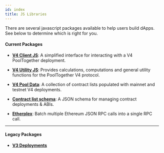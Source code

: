 ```yaml
---
id: index
title: JS Libraries
---
```


There are several javascript packages available to help users build dApps. See below to determine which is right for you.

#### Current Packages

- [**V4 Client JS**](./v4-client-js/): A simplified interface for interacting with a V4 PoolTogether deployment.

- [**V4 Utility JS**](./v4-utils-js/): Provides calculations, computations and general utility functions for the PoolTogether V4 protocol.

- [**V4 Pool Data**](https://www.npmjs.com/package/@pooltogether/v4-pool-data): A collection of contract lists populated with mainnet and testnet V4 deployments.

- [**Contract list schema**](https://www.npmjs.com/package/@pooltogether/contract-list-schema): A JSON schema for managing contract deployments & ABIs.

- [**Etherplex**](https://www.npmjs.com/package/@pooltogether/etherplex): Batch multiple Ethereum JSON RPC calls into a single RPC call.

---

#### Legacy Packages

- [**V3 Deployments**](https://www.npmjs.com/package/@pooltogether/current-pool-data)
